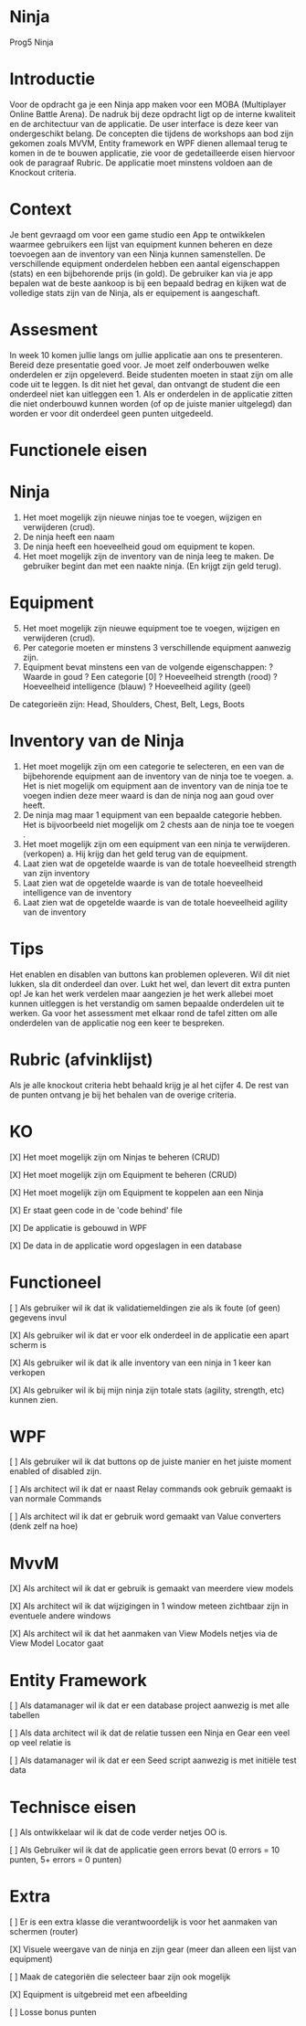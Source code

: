 # Ninja
Prog5 Ninja

# Introductie
Voor de opdracht ga je een Ninja app maken voor een
MOBA (Multiplayer Online Battle Arena). De nadruk bij
deze opdracht ligt op de interne kwaliteit en de architectuur
van de applicatie. De user interface is deze keer van
ondergeschikt belang. De concepten die tijdens de
workshops aan bod zijn gekomen zoals MVVM, Entity
framework en WPF dienen allemaal terug te komen in de te
bouwen applicatie, zie voor de gedetailleerde eisen
hiervoor ook de paragraaf Rubric. De applicatie moet
minstens voldoen aan de Knockout criteria.

# Context
Je bent gevraagd om voor een game studio een App te ontwikkelen waarmee gebruikers een lijst van
equipment kunnen beheren en deze toevoegen aan de inventory van een Ninja kunnen samenstellen.
De verschillende equipment onderdelen hebben een aantal eigenschappen (stats) en een bijbehorende
prijs (in gold). De gebruiker kan via je app bepalen wat de beste aankoop is bij een bepaald bedrag en
kijken wat de volledige stats zijn van de Ninja, als er equipement is aangeschaft. 

# Assesment
In week 10 komen jullie langs om jullie applicatie aan ons te presenteren. Bereid deze presentatie goed
voor. Je moet zelf onderbouwen welke onderdelen er zijn opgeleverd. Beide studenten moeten in staat
zijn om alle code uit te leggen. Is dit niet het geval, dan ontvangt de student die een onderdeel niet kan
uitleggen een 1. Als er onderdelen in de applicatie zitten die niet onderbouwd kunnen worden (of op de
juiste manier uitgelegd) dan worden er voor dit onderdeel geen punten uitgedeeld. 

# Functionele eisen

# Ninja
1. Het moet mogelijk zijn nieuwe ninjas toe te voegen, wijzigen en verwijderen (crud).
2. De ninja heeft een naam
3. De ninja heeft een hoeveelheid goud om equipment te kopen.
4. Het moet mogelijk zijn de inventory van de ninja leeg te maken. De gebruiker begint dan met een
naakte ninja. (En krijgt zijn geld terug).

# Equipment
5. Het moet mogelijk zijn nieuwe equipment toe te voegen, wijzigen en verwijderen (crud).
6. Per categorie moeten er minstens 3 verschillende equipment aanwezig zijn.
7. Equipment bevat minstens een van de volgende eigenschappen:
  ? Waarde in goud
  ? Een categorie [0]
  ? Hoeveelheid strength (rood)
  ? Hoeveelheid intelligence (blauw)
  ? Hoeveelheid agility (geel)
  
De categorieën zijn: Head, Shoulders, Chest, Belt, Legs, Boots

# Inventory van de Ninja

1. Het moet mogelijk zijn om een categorie te selecteren, en een van de bijbehorende equipment aan
de inventory van de ninja toe te voegen.
a. Het is niet mogelijk om equipment aan de inventory van de ninja toe te voegen indien deze
meer waard is dan de ninja nog aan goud over heeft.
2. De ninja mag maar 1 equipment van een bepaalde categorie hebben. Het is bijvoorbeeld niet
mogelijk om 2 chests aan de ninja toe te voegen .
3. Het moet mogelijk zijn om een equipment van een ninja te verwijderen. (verkopen)
a. Hij krijg dan het geld terug van de equipment.
4. Laat zien wat de opgetelde waarde is van de totale hoeveelheid strength van zijn inventory
5. Laat zien wat de opgetelde waarde is van de totale hoeveelheid intelligence van de inventory
6. Laat zien wat de opgetelde waarde is van de totale hoeveelheid agility van de inventory

# Tips

Het enablen en disablen van buttons kan problemen opleveren. Wil dit niet lukken, sla dit onderdeel dan
over. Lukt het wel, dan levert dit extra punten op!
Je kan het werk verdelen maar aangezien je het werk allebei moet kunnen uitleggen is het verstandig om
samen bepaalde onderdelen uit te werken.
Ga voor het assessment met elkaar rond de tafel zitten om alle onderdelen van de applicatie nog een
keer te bespreken. 

# Rubric (afvinklijst)
Als je alle knockout criteria hebt behaald krijg je al het cijfer 4. De rest van de punten ontvang je bij het
behalen van de overige criteria. 

# KO
[X]  Het moet mogelijk zijn om Ninjas te beheren (CRUD)

[X]  Het moet mogelijk zijn om Equipment te beheren (CRUD)

[X]  Het moet mogelijk zijn om Equipment te koppelen aan een Ninja

[X]  Er staat geen code in de 'code behind' file

[X]  De applicatie is gebouwd in WPF

[X]  De data in de applicatie word opgeslagen in een database

# Functioneel
[ ]  Als gebruiker wil ik dat ik validatiemeldingen zie als ik foute (of geen) gegevens invul

[X]  Als gebruiker wil ik dat er voor elk onderdeel in de applicatie een apart scherm is

[X]  Als gebruiker wil ik dat ik alle inventory van een ninja in 1 keer kan verkopen

[X]  Als gebruiker wil ik bij mijn ninja zijn totale stats (agility, strength, etc) kunnen zien. 

# WPF
[ ]  Als gebruiker wil ik dat buttons op de juiste manier en het juiste moment enabled of disabled zijn.

[ ]  Als architect wil ik dat er naast Relay commands ook gebruik gemaakt is van normale Commands

[ ]  Als architect wil ik dat er gebruik word gemaakt van Value converters (denk zelf na hoe)

# MvvM
[X]  Als architect wil ik dat er gebruik is gemaakt van meerdere view models

[X]  Als architect wil ik dat wijzigingen in 1 window meteen zichtbaar zijn in eventuele andere windows

[X]  Als architect wil ik dat het aanmaken van View Models netjes via de View Model Locator gaat

# Entity Framework
[ ]  Als datamanager wil ik dat er een database project aanwezig is met alle tabellen

[ ]  Als data architect wil ik dat de relatie tussen een Ninja en Gear een veel op veel relatie is

[ ]  Als datamanager wil ik dat er een Seed script aanwezig is met initiële test data

# Technisce eisen
[ ]  Als ontwikkelaar wil ik dat de code verder netjes OO is.

[ ]  Als Gebruiker wil ik dat de applicatie geen errors bevat (0 errors = 10 punten, 5+ errors = 0 punten)

# Extra
[ ]  Er is een extra klasse die verantwoordelijk is voor het aanmaken van schermen (router)

[X]  Visuele weergave van de ninja en zijn gear (meer dan alleen een lijst van equipment)

[ ]  Maak de categoriën die selecteer baar zijn ook mogelijk

[X]  Equipment is uitgebreid met een afbeelding

[ ]  Losse bonus punten
